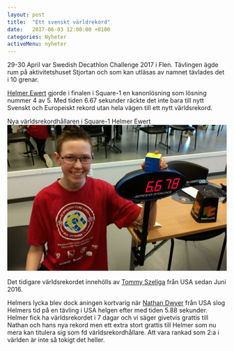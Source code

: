 ```yaml
---
layout: post
title:  "Ett svenskt världrekord"
date:   2017-06-03 12:00:00 +0100
categories: Nyheter
activeMenu: nyheter
---
```

29-30 April var Swedish Decathlon Challenge 2017 i Flen. Tävlingen ägde rum på aktivitetshuset Stjortan och som kan utläsas av namnet tävlades det i 10 grenar. 

[Helmer Ewert](https://www.worldcubeassociation.org/persons/2015EWER01) gjorde i finalen i Square-1 en kanonlösning som lösning nummer 4 av 5. Med tiden 6.67 sekunder räckte det inte bara till nytt Svenskt och Europeiskt rekord utan hela vägen till ett nytt världsrekord. 

Nya världsrekordhållaren i Square-1 Helmer Ewert
![Helmer Ewerts nya rekordtid 6.67 sekunder](/img/nyhetsbilder/helmervr.jpg)

Det tidigare världsrekordet innehölls av [Tommy Szeliga](https://www.worldcubeassociation.org/persons/2012SZEL01) från USA sedan Juni 2016. 

Helmers lycka blev dock aningen kortvarig när [Nathan Dwyer](https://www.worldcubeassociation.org/persons/2011DWYE02) från USA slog Helmers tid på en tävling i USA helgen efter med tiden 5.88 sekunder. Helmer fick ha världsrekordet i 7 dagar och vi säger givetvis grattis till Nathan och hans nya rekord men ett extra stort grattis till Helmer som nu mera kan titulera sig som fd världsrekordhållare. Att vara rankad som 2:a i världen är inte så tokigt det heller. 